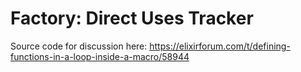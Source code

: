 # Factory: Direct Uses Tracker

Source code for discussion here: https://elixirforum.com/t/defining-functions-in-a-loop-inside-a-macro/58944
